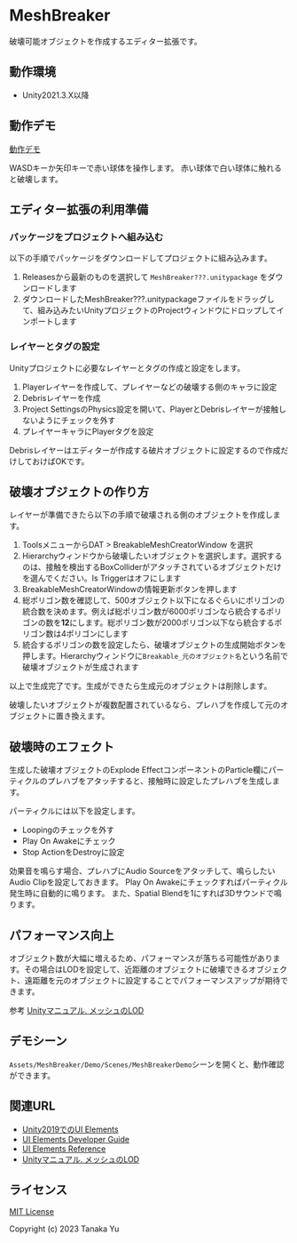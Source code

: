 ﻿# MeshBreaker

破壊可能オブジェクトを作成するエディター拡張です。

## 動作環境
- Unity2021.3.X以降

## 動作デモ

[動作デモ](https://tanakaedu.github.io/MeshBreaker/WebGL/index.html)

WASDキーか矢印キーで赤い球体を操作します。
赤い球体で白い球体に触れると破壊します。

## エディター拡張の利用準備

### パッケージをプロジェクトへ組み込む
以下の手順でパッケージをダウンロードしてプロジェクトに組み込みます。

1. Releasesから最新のものを選択して `MeshBreaker???.unitypackage` をダウンロードします
1. ダウンロードしたMeshBreaker???.unitypackageファイルをドラッグして、組み込みたいUnityプロジェクトのProjectウィンドウにドロップしてインポートします

### レイヤーとタグの設定
Unityプロジェクトに必要なレイヤーとタグの作成と設定をします。

1. Playerレイヤーを作成して、プレイヤーなどの破壊する側のキャラに設定
1. Debrisレイヤーを作成
1. Project SettingsのPhysics設定を開いて、PlayerとDebrisレイヤーが接触しないようにチェックを外す
1. プレイヤーキャラにPlayerタグを設定

Debrisレイヤーはエディターが作成する破片オブジェクトに設定するので作成だけしておけばOKです。

## 破壊オブジェクトの作り方

レイヤーが準備できたら以下の手順で破壊される側のオブジェクトを作成します。

1. ToolsメニューからDAT > BreakableMeshCreatorWindow を選択
1. Hierarchyウィンドウから破壊したいオブジェクトを選択します。選択するのは、接触を検出するBoxColliderがアタッチされているオブジェクトだけを選んでください。Is Triggerはオフにします
1. BreakableMeshCreatorWindowの情報更新ボタンを押します
1. 総ポリゴン数を確認して、500オブジェクト以下になるぐらいにポリゴンの統合数を決めます。例えば総ポリゴン数が6000ポリゴンなら統合するポリゴンの数を**12**にします。総ポリゴン数が2000ポリゴン以下なら統合するポリゴン数は4ポリゴンにします
1. 統合するポリゴンの数を設定したら、破壊オブジェクトの生成開始ボタンを押します。Hierarchyウィンドウに`Breakable_元のオブジェクト名`という名前で破壊オブジェクトが生成されます

以上で生成完了です。生成ができたら生成元のオブジェクトは削除します。

破壊したいオブジェクトが複数配置されているなら、プレハブを作成して元のオブジェクトに置き換えます。

## 破壊時のエフェクト

生成した破壊オブジェクトのExplode EffectコンポーネントのParticle欄にパーティクルのプレハブをアタッチすると、接触時に設定したプレハブを生成します。

パーティクルには以下を設定します。

- Loopingのチェックを外す
- Play On Awakeにチェック
- Stop ActionをDestroyに設定

効果音を鳴らす場合、プレハブにAudio Sourceをアタッチして、鳴らしたいAudio Clipを設定しておきます。
Play On Awakeにチェックすればパーティクル発生時に自動的に鳴ります。
また、Spatial Blendを1にすれば3Dサウンドで鳴ります。

## パフォーマンス向上
オブジェクト数が大幅に増えるため、パフォーマンスが落ちる可能性があります。その場合はLODを設定して、近距離のオブジェクトに破壊できるオブジェクト、遠距離を元のオブジェクトに設定することでパフォーマンスアップが期待できます。

参考 [Unityマニュアル. メッシュのLOD](https://docs.unity3d.com/ja/2021.3/Manual/LevelOfDetail.html)

## デモシーン
`Assets/MeshBreaker/Demo/Scenes/MeshBreakerDemo`シーンを開くと、動作確認ができます。

## 関連URL
- [Unity2019でのUI Elements](https://docs.unity3d.com/2019.3/Documentation/Manual/UIE-Controls.html)
- [UI Elements Developer Guide](https://docs.unity3d.com/2019.3/Documentation/Manual/UIElements.html)
- [UI Elements Reference](https://docs.unity3d.com/2019.3/Documentation/Manual/UIE-ElementRef.html)
- [Unityマニュアル. メッシュのLOD](https://docs.unity3d.com/ja/2021.3/Manual/LevelOfDetail.html)

## ライセンス
[MIT License](./LICENSE)

Copyright (c) 2023 Tanaka Yu
